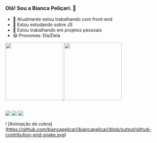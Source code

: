 ### Olá! Sou a Bianca Peliçari. 👋

- 🔭 Atualmente estou trabalhando com front-end
- 🌱 Estou estudando sobre JS
- 👯 Estou trabalhando em projetos pessoais
- 😄 Pronomes: Ela/Dela

<div>
  <a href="https://github.com/biancapelicari">
  <img height="180em" src="https://github-readme-stats.vercel.app/api?username=biancapelicari&show_icons=true&theme=dark&include_all_commits=true&count_private=true"/>
  <img height="180em" src="https://github-readme-stats.vercel.app/api/top-langs/?username=biancapelicari&layout=compact&langs_count=7&theme=dark"/>
</div>
  
  ##
  
  
 
<div>
   <a href="https://www.instagram.com/bia.pelicari/" target="_blank"><img src="https://img.shields.io/badge/-Instagram-%23E4405F?style=for-the-badge&logo=instagram&logoColor=white" target="_blank"></a>
   <a href = "mailto:pelicaribia@gmail.com"><img src="https://img.shields.io/badge/-Gmail-%23333?style=for-the-badge&logo=gmail&logoColor=white" target="_blank"></a>
   <a href="https://www.linkedin.com/in/bianca-peli%C3%A7ari-835490115/?originalSubdomain=br" target="_blank"><img src="https://img.shields.io/badge/-LinkedIn-%230077B5?style=for-the-badge&logo=linkedin&logoColor=white" target="_blank"></a>
 
 ! [Animação de cobra] (https://github.com/biancapelicari/biancapelicari/blob/output/github-contribution-grid-snake.svg) 
  
</div>
